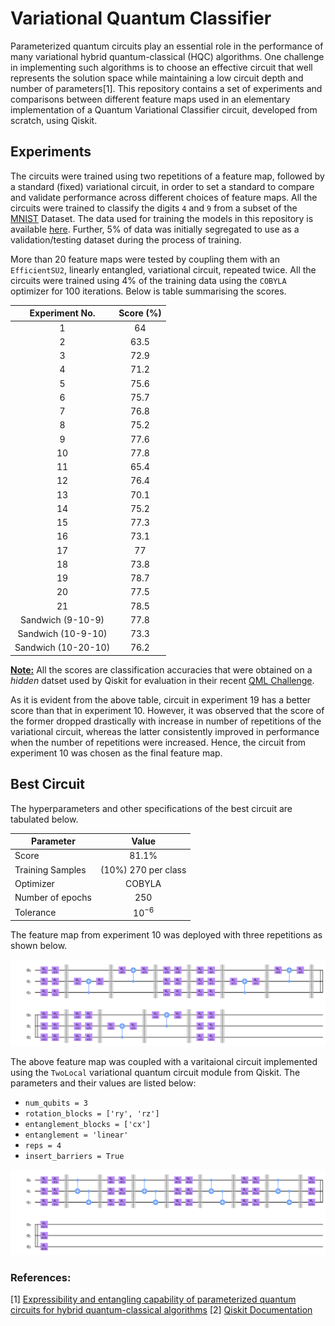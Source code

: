 # Variational Quantum Classifier

Parameterized quantum circuits play an essential role in the performance of many variational hybrid quantum-classical (HQC) algorithms. One challenge in implementing such algorithms is to choose an effective circuit that well represents the solution space while maintaining a low circuit depth and number of parameters[1]. This repository contains a set of experiments and comparisons between different feature maps used in an elementary implementation of a Quantum Variational Classifier circuit, developed from scratch, using Qiskit.

## Experiments

The circuits were trained using two repetitions of a feature map, followed by a standard (fixed) variational circuit, in order to set a standard to compare and validate performance across different choices of feature maps. All the circuits were trained to classify the digits `4` and `9` from a subset of the [MNIST](http://yann.lecun.com/exdb/mnist/) Dataset. The data used for training the models in this repository is available [here](https://gitlab.com/GlazeDonuts/vqc-datasets/-/blob/master/datasets/dataset_4_9.csv). Further, 5% of data was initially segregated to use as a validation/testing dataset during the process of training.

More than 20 feature maps were tested by coupling them with an `EfficientSU2`, linearly entangled, variational circuit, repeated twice. All the circuits were trained using 4% of the training data using the `COBYLA` optimizer for 100 iterations. Below is table summarising the scores.


|   Experiment No.    | Score (%)|
|:-------------------:|:--------:|
|          1          |    64    |
|          2          |   63.5   |
|          3          |   72.9   |
|          4          |   71.2   |
|          5          |   75.6   |
|          6          |   75.7   |
|          7          |   76.8   |
|          8          |   75.2   |
|          9          |   77.6   |
|         10          |   77.8   |
|         11          |   65.4   |
|         12          |   76.4   |
|         13          |   70.1   |
|         14          |   75.2   |
|         15          |   77.3   |
|         16          |   73.1   |
|         17          |    77    |
|         18          |   73.8   |
|         19          |   78.7   |
|         20          |   77.5   |
|         21          |   78.5   |
|  Sandwich (9-10-9)  |   77.8   |
| Sandwich (10-9-10)  |   73.3   |
| Sandwich (10-20-10) |   76.2   |

**<u>Note:</u>** All the scores are classification accuracies that were obtained on a *hidden* datset used by Qiskit for evaluation in their recent [QML Challenge](https://medium.com/qiskit/introducing-the-qiskit-india-challenge-a-taste-of-quantum-machine-learning-for-qiskitters-in-india-4780ddbb03ab).

As it is evident from the above table, circuit in experiment 19 has a better score than that in experiment 10. However, it was observed that the score of the former dropped drastically with increase in number of repetitions of the variational circuit, whereas the latter consistently improved in performance when the number of repetitions were increased. Hence, the circuit from experiment 10 was chosen as the final feature map.

## Best Circuit
The hyperparameters and other specifications of the best circuit are tabulated below.

| Parameter        | Value               |
| ---------------- | :-----------------: |
| Score            | 81.1%               |
| Training Samples | (10%) 270 per class |
| Optimizer        | COBYLA              |
| Number of epochs | 250                 |
| Tolerance        | $10^{-6}$           |

The feature map from experiment 10 was deployed with three repetitions as shown below.
<p align="center">
<img src="https://github.com/GlazeDonuts/Variational-Quantum-Classifier/blob/master/resources/final_fmap.jpg?raw=True"/>
</p>

The above feature map was coupled with a varitaional circuit implemented using the `TwoLocal` variational quantum circuit module from Qiskit. The parameters and their values are listed below:
* `num_qubits = 3`
* `rotation_blocks = ['ry', 'rz']`
* `entanglement_blocks = ['cx']`
* `entanglement = 'linear'`
* `reps = 4`
* `insert_barriers = True`
<p align="center">
<img src="https://github.com/GlazeDonuts/Variational-Quantum-Classifier/blob/master/resources/final_var_circ.jpg?raw=True"/>
</p>

### References:
[1] [Expressibility and entangling capability of parameterized quantum circuits for hybrid quantum-classical algorithms](https://arxiv.org/abs/1905.10876)
[2] [Qiskit Documentation](https://qiskit.org/documentation/index.html)
